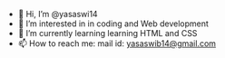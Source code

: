 - 👋 Hi, I’m @yasaswi14
- 👀 I’m interested in  in coding and Web development
- 🌱 I’m currently learning learning HTML and CSS
- 📫 How to reach me: mail id: yasaswib14@gmail.com 

<!---
yasaswi14/yasaswi14 is a ✨ special ✨ repository because its `README.md` (this file) appears on your GitHub profile.
You can click the Preview link to take a look at your changes.
--->
